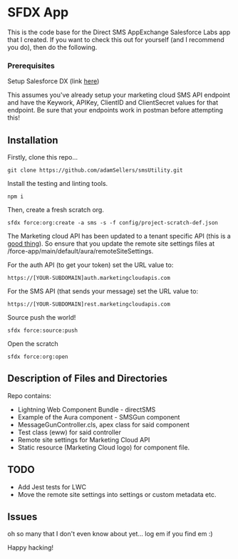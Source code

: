 # SFDX App

This is the code base for the Direct SMS AppExchange Salesforce Labs app that I created. If you want to check this out for yourself (and I recommend you do), then do the following.

### Prerequisites

Setup Salesforce DX (link [here](https://developer.salesforce.com/docs/atlas.en-us.sfdx_dev.meta/sfdx_dev/sfdx_dev_develop.htm))

This assumes you've already setup your marketing cloud SMS API endpoint and have the Keywork, APIKey, ClientID and ClientSecret
values for that endpoint. Be sure that your endpoints work in postman before attempting this!

## Installation

Firstly, clone this repo...

```
git clone https://github.com/adamSellers/smsUtility.git
```

Install the testing and linting tools.

```
npm i
```

Then, create a fresh scratch org.

```
sfdx force:org:create -a sms -s -f config/project-scratch-def.json
```

The Marketing cloud API has been updated to a tenant specific API (this is a [good thing](https://developer.salesforce.com/docs/atlas.en-us.mc-apis.meta/mc-apis/index-api.htm)). So ensure that you update the remote site settings files at /force-app/main/default/aura/remoteSiteSettings.

For the auth API (to get your token) set the URL value to:

```
https://[YOUR-SUBDOMAIN]auth.marketingcloudapis.com
```

For the SMS API (that sends your message) set the URL value to:

```
https://[YOUR-SUBDOMAIN]rest.marketingcloudapis.com
```

Source push the world!

```
sfdx force:source:push
```

Open the scratch

```
sfdx force:org:open
```

## Description of Files and Directories

Repo contains:

- Lightning Web Component Bundle - directSMS
- Example of the Aura component - SMSGun component
- MessageGunController.cls, apex class for said component
- Test class (eww) for said controller
- Remote site settings for Marketing Cloud API
- Static resource (Marketing Cloud logo) for component file.

## TODO

- Add Jest tests for LWC
- Move the remote site settings into settings or custom metadata etc.

## Issues

oh so many that I don't even know about yet... log em if you find em :)

Happy hacking!
